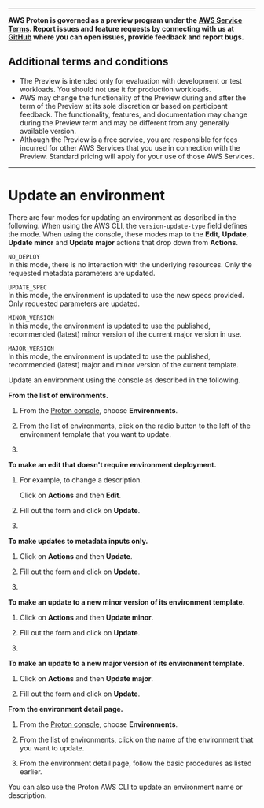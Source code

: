 --------

**AWS Proton is governed as a preview program under the [AWS Service Terms](https://aws.amazon.com/service-terms/)\. Report issues and feature requests by connecting with us at [GitHub](https://github.com/aws/aws-proton-public-roadmap) where you can open issues, provide feedback and report bugs\.**

## Additional terms and conditions<a name="preview-banner"></a>
+ The Preview is intended only for evaluation with development or test workloads\. You should not use it for production workloads\.
+ AWS may change the functionality of the Preview during and after the term of the Preview at its sole discretion or based on participant feedback\. The functionality, features, and documentation may change during the Preview term and may be different from any generally available version\.
+ Although the Preview is a free service, you are responsible for fees incurred for other AWS Services that you use in connection with the Preview\. Standard pricing will apply for your use of those AWS Services\.

--------

# Update an environment<a name="ag-env-update"></a>

There are four modes for updating an environment as described in the following\. When using the AWS CLI, the `version-update-type` field defines the mode\. When using the console, these modes map to the **Edit**, **Update**, **Update minor** and **Update major** actions that drop down from **Actions**\.

  
`NO_DEPLOY`  
In this mode, there is no interaction with the underlying resources\. Only the requested metadata parameters are updated\.

  
`UPDATE_SPEC`  
In this mode, the environment is updated to use the new specs provided\. Only requested parameters are updated\.

  
`MINOR_VERSION`  
In this mode, the environment is updated to use the published, recommended \(latest\) minor version of the current major version in use\.

  
`MAJOR_VERSION`  
In this mode, the environment is updated to use the published, recommended \(latest\) major and minor version of the current template\.

Update an environment using the console as described in the following\.

**From the list of environments\.**

1. From the [Proton console](https://console.aws.amazon.com/proton/), choose **Environments**\.

1. From the list of environments, click on the radio button to the left of the environment template that you want to update\.

1. 

**To make an edit that doesn't require environment deployment\.**

   1. For example, to change a description\.

      Click on **Actions** and then **Edit**\.

   1. Fill out the form and click on **Update**\.

1. 

**To make updates to metadata inputs only\.**

   1. Click on **Actions** and then **Update**\.

   1. Fill out the form and click on **Update**\.

1. 

**To make an update to a new minor version of its environment template\.**

   1. Click on **Actions** and then **Update minor**\.

   1. Fill out the form and click on **Update**\.

1. 

**To make an update to a new major version of its environment template\.**

   1. Click on **Actions** and then **Update major**\.

   1. Fill out the form and click on **Update**\.

**From the environment detail page\.**

1. From the [Proton console](https://console.aws.amazon.com/proton/), choose **Environments**\.

1. From the list of environments, click on the name of the environment that you want to update\.

1. From the environment detail page, follow the basic procedures as listed earlier\.

You can also use the Proton AWS CLI to update an environment name or description\.
